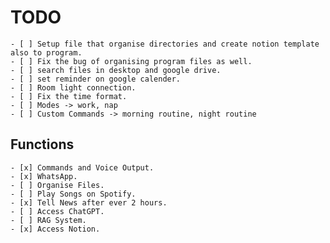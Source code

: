# TODO

    - [ ] Setup file that organise directories and create notion template also to program.
    - [ ] Fix the bug of organising program files as well.
    - [ ] search files in desktop and google drive.
    - [ ] set reminder on google calender.
    - [ ] Room light connection.
    - [ ] Fix the time format.
    - [ ] Modes -> work, nap
    - [ ] Custom Commands -> morning routine, night routine

## Functions

    - [x] Commands and Voice Output.
    - [x] WhatsApp.
    - [ ] Organise Files.
    - [ ] Play Songs on Spotify.
    - [x] Tell News after ever 2 hours.
    - [ ] Access ChatGPT.
    - [ ] RAG System.
    - [x] Access Notion.
